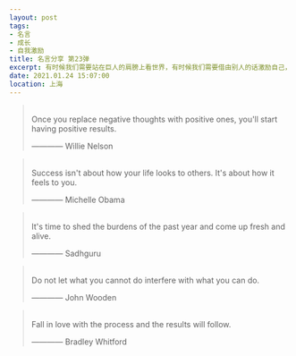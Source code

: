 ```yaml
---
layout: post
tags: 
- 名言
- 成长
- 自我激励
title: 名言分享 第23弹
excerpt: 有时候我们需要站在巨人的肩膀上看世界，有时候我们需要借由别人的话激励自己，有时候我们需要提醒自己变得更加优秀。
date: 2021.01.24 15:07:00
location: 上海
---
```


> <span class="icon-quotes-left"></span>  
> Once you replace negative thoughts with positive ones, you'll start having positive results.
> <div class="source">———— Willie Nelson</div>  
> <div class="quotes-right"><span class="icon-quotes-right"></span></div>

> <span class="icon-quotes-left"></span>  
> Success isn't about how your life looks to others. It's about how it feels to you.
> <div class="source">———— Michelle Obama</div>  
> <div class="quotes-right"><span class="icon-quotes-right"></span></div>

> <span class="icon-quotes-left"></span>  
> It's time to shed the burdens of the past year and come up fresh and alive.
> <div class="source">———— Sadhguru</div>  
> <div class="quotes-right"><span class="icon-quotes-right"></span></div>

> <span class="icon-quotes-left"></span>  
> Do not let what you cannot do interfere with what you can do.   
> <div class="source">———— John Wooden</div>  
> <div class="quotes-right"><span class="icon-quotes-right"></span></div>

> <span class="icon-quotes-left"></span>  
> Fall in love with the process and the results will follow.
> <div class="source">———— Bradley Whitford</div>  
> <div class="quotes-right"><span class="icon-quotes-right"></span></div>